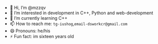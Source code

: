 - 👋 Hi, I’m @mzzqv
- 👀 I’m interested in development in C++, Python and web-development
- 🌱 I’m currently learning C++
- 📫 How to reach me: ``tg-iushog``,``email-dsworkcr@gmail.com``
- 😄 Pronouns: he/his
- ⚡ Fun fact: im sixteen years old

<!---
mzzqv/mzzqv is a ✨ special ✨ repository because its `README.md` (this file) appears on your GitHub profile.
You can click the Preview link to take a look at your changes.
--->
